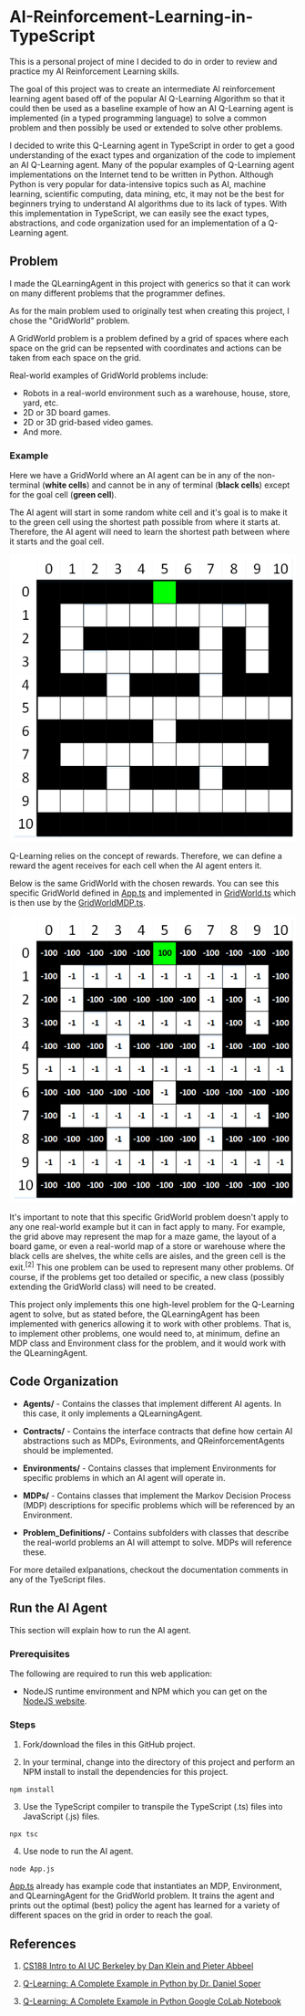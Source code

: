 # AI-Reinforcement-Learning-in-TypeScript
This is a personal project of mine I decided to do in order to review and practice my AI Reinforcement Learning skills.

The goal of this project was to create an intermediate AI reinforcement learning agent based off of the popular AI Q-Learning Algorithm so that it could then be used as a baseline example of how an AI Q-Learning agent is implemented (in a typed programming language) to solve a common problem and then possibly be used or extended to solve other problems.

I decided to write this Q-Learning agent in TypeScript in order to get a good understanding of the exact types and organization of the code to implement an AI Q-Learning agent. Many of the popular examples of Q-Learning agent implementations on the Internet tend to be written in Python. Although Python is very popular for data-intensive topics such as AI, machine learning, scientific computing, data mining, etc, it may not be the best for beginners trying to understand AI algorithms due to its lack of types. With this implementation in TypeScript, we can easily see the exact types, abstractions, and code organization used for an implementation of a Q-Learning agent.

## Problem

I made the QLearningAgent in this project with generics so that it can work on many different problems that the programmer defines.

As for the main problem used to originally test when creating this project, I chose the "GridWorld" problem.

A GridWorld problem is a problem defined by a grid of spaces where each space on the grid can be repsented with coordinates and actions can be taken from each space on the grid.

 Real-world examples of GridWorld problems include:
 - Robots in a real-world environment such as a warehouse, house, store, yard, etc.
 - 2D or 3D board games.
 - 2D or 3D grid-based video games.
 - And more.

### Example

Here we have a GridWorld where an AI agent can be in any of the non-terminal (**white cells**) and cannot be in any of terminal (**black cells**) except for the goal cell (**green cell**).

The AI agent will start in some random white cell and it's goal is to make it to the green cell using the shortest path possible from where it starts at. Therefore, the AI agent will need to learn the shortest path between where it starts and the goal cell.

![GridWorld Exmaple](/Problem_Definitions/GridWorld/images/warehouse-map.png)

Q-Learning relies on the concept of rewards. Therefore, we can define a reward the agent receives for each cell when the AI agent enters it.

Below is the same GridWorld with the chosen rewards. You can see this specific GridWorld defined in [App.ts](/App.ts) and implemented in [GridWorld.ts](/Problem_Definitions/GridWorld/GridWorld.ts) which is then use by the [GridWorldMDP.ts](/MDPs/GridWorldMDP.ts).

![GridWorld Example with Rewards](/Problem_Definitions/GridWorld/images/warehouse-map-rewards.png)

It's important to note that this specific GridWorld problem doesn't apply to any one real-world example but it can in fact apply to many. For example, the grid above may represent the map for a maze game, the layout of a board game, or even a real-world map of a store or warehouse where the black cells are shelves, the white cells are aisles, and the green cell is the exit.<sup>[2]</sup> This one problem can be used to represent many other problems. Of course, if the problems get too detailed or specific, a new class (possibly extending the GridWorld class) will need to be created.

This project only implements this one high-level problem for the Q-Learning agent to solve, but as stated before, the QLearningAgent has been implemented with generics allowing it to work with other problems. That is, to implement other problems, one would need to, at minimum, define an MDP class and Environment class for the problem, and it would work with the QLearningAgent.

## Code Organization

- **Agents/** - Contains the classes that implement different AI agents. In this case, it only implements a QLearningAgent.

- **Contracts/** - Contains the interface contracts that define how certain AI abstractions such as MDPs, Evironments, and QReinforcementAgents should be implemented.

- **Environments/** - Contains classes that implement Environments for specific problems in which an AI agent will operate in.

- **MDPs/** - Contains classes that implement the Markov Decision Process (MDP) descriptions for specific problems which will be referenced by an Environment.

- **Problem_Definitions/** - Contains subfolders with classes that describe the real-world problems an AI will attempt to solve. MDPs will reference these.

For more detailed exlpanations, checkout the documentation comments in any of the TyeScript files.

## Run the AI Agent

This section will explain how to run the AI agent.

### Prerequisites

The following are required to run this web application:

- NodeJS runtime environment and NPM which you can get on the [NodeJS website](https://nodejs.org/en/download/).

### Steps

1. Fork/download the files in this GitHub project.

2. In your terminal, change into the directory of this project and perform an NPM install to install the dependencies for this project.

```
npm install
```

3. Use the TypeScript compiler to transpile the TypeScript (.ts) files into JavaScript (.js) files.

```
npx tsc
```

4. Use node to run the AI agent.

```
node App.js
```

[App.ts](/App.ts) already has example code that instantiates an MDP, Environment, and QLearningAgent for the GridWorld problem. It trains the agent and prints out the optimal (best) policy the agent has learned for a variety of different spaces on the grid in order to reach the goal.

## References
1. [CS188 Intro to AI UC Berkeley by Dan Klein and Pieter Abbeel](http://ai.berkeley.edu/lecture_videos.html)

2. [Q-Learning: A Complete Example in Python by Dr. Daniel Soper](https://www.youtube.com/watch?v=iKdlKYG78j4)

3. [Q-Learning: A Complete Example in Python Google CoLab Notebook](https://colab.research.google.com/drive/1E2RViy7xmor0mhqskZV14_NUj2jMpJz3)
